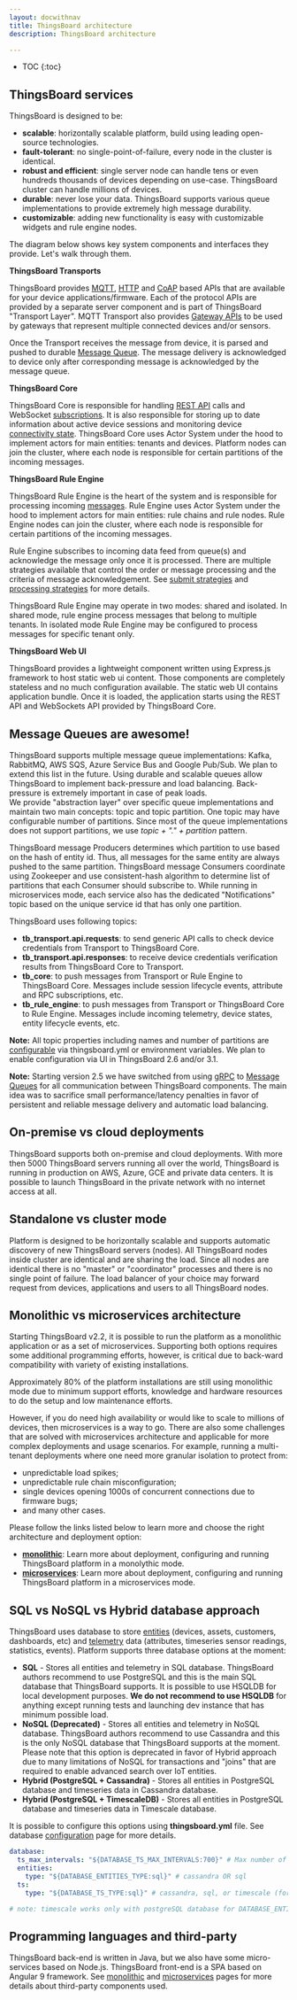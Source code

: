 ```yaml
---
layout: docwithnav
title: ThingsBoard architecture
description: ThingsBoard architecture

---
```


* TOC
{:toc}

## ThingsBoard services

ThingsBoard is designed to be:

* **scalable**: horizontally scalable platform, build using leading open-source technologies.
* **fault-tolerant**: no single-point-of-failure, every node in the cluster is identical.
* **robust and efficient**: single server node can handle tens or even hundreds thousands of devices depending on use-case. 
ThingsBoard cluster can handle millions of devices.
* **durable**: never lose your data. ThingsBoard supports various queue implementations to provide extremely high message durability.
* **customizable**: adding new functionality is easy with customizable widgets and rule engine nodes.


The diagram below shows key system components and interfaces they provide. Let's walk through them.



 <object width="100%" data="/images/reference/thingsboard-architecture.svg"></object>



**ThingsBoard Transports**
 
ThingsBoard provides [MQTT](/docs/reference/mqtt-api/), [HTTP](/docs/reference/http-api/) and [CoAP](/docs/reference/coap-api/) based APIs that are available for your device applications/firmware. 
Each of the protocol APIs are provided by a separate server component and is part of ThingsBoard "Transport Layer". 
MQTT Transport also provides [Gateway APIs](/docs/reference/gateway-mqtt-api/) to be used by gateways that represent multiple connected devices and/or sensors.

Once the Transport receives the message from device, it is parsed and pushed to durable [Message Queue](/docs/reference/#message-queues-are-awesome). 
The message delivery is acknowledged to device only after corresponding message is acknowledged by the message queue.

**ThingsBoard Core**

ThingsBoard Core is responsible for handling [REST API](/docs/reference/rest-api/) calls and WebSocket [subscriptions](/docs/user-guide/telemetry/#websocket-api).
It is also responsible for storing up to date information about active device sessions and monitoring device [connectivity state](/docs/user-guide/device-connectivity-status/).
ThingsBoard Core uses Actor System under the hood to implement actors for main entities: tenants and devices. 
Platform nodes can join the cluster, where each node is responsible for certain partitions of the incoming messages.

**ThingsBoard Rule Engine**

ThingsBoard Rule Engine is the heart of the system and is responsible for processing incoming [messages](/docs/user-guide/rule-engine-2-0/overview/#rule-engine-message).
Rule Engine uses Actor System under the hood to implement actors for main entities: rule chains and rule nodes.
Rule Engine nodes can join the cluster, where each node is responsible for certain partitions of the incoming messages.

Rule Engine subscribes to incoming data feed from queue(s) and acknowledge the message only once it is processed. 
There are multiple strategies available that control the order or message processing and the criteria of message acknowledgement.
See [submit strategies](/docs/user-guide/rule-engine-2-0/overview/#queue-submit-strategy) and [processing strategies](/docs/user-guide/rule-engine-2-0/overview/#queue-processing-strategy)
for more details.

ThingsBoard Rule Engine may operate in two modes: shared and isolated. In shared mode, rule engine process messages that belong to multiple tenants.
In isolated mode Rule Engine may be configured to process messages for specific tenant only. 

**ThingsBoard Web UI**

ThingsBoard provides a lightweight component written using Express.js framework to host static web ui content. 
Those components are completely stateless and no much configuration available. 
The static web UI contains application bundle. Once it is loaded, the application starts using the REST API and WebSockets API provided by ThingsBoard Core.  
 
## Message Queues are awesome!

ThingsBoard supports multiple message queue implementations: Kafka, RabbitMQ, AWS SQS, Azure Service Bus and Google Pub/Sub. We plan to extend this list in the future.
Using durable and scalable queues allow ThingsBoard to implement back-pressure and load balancing. Back-pressure is extremely important in case of peak loads.  
We provide "abstraction layer" over specific queue implementations and maintain two main concepts: topic and topic partition. 
One topic may have configurable number of partitions. Since most of the queue implementations does not support partitions, we use *topic + "." + partition* pattern.
  
ThingsBoard message Producers determines which partition to use based on the hash of entity id. 
Thus, all messages for the same entity are always pushed to the same partition.
ThingsBoard message Consumers coordinate using Zookeeper and use consistent-hash algorithm to determine list of partitions that each Consumer should subscribe to.
While running in microservices mode, each service also has the dedicated "Notifications" topic based on the unique service id that has only one partition.      
   
ThingsBoard uses following topics:

 * **tb_transport.api.requests**: to send generic API calls to check device credentials from Transport to ThingsBoard Core.
 * **tb_transport.api.responses**: to receive device credentials verification results from ThingsBoard Core to Transport.
 * **tb_core**: to push messages from Transport or Rule Engine to ThingsBoard Core. Messages include session lifecycle events, attribute and RPC subscriptions, etc.
 * **tb_rule_engine**: to push messages from Transport or ThingsBoard Core to Rule Engine. Messages include incoming telemetry, device states, entity lifecycle events, etc.
 
**Note:** All topic properties including names and number of partitions are [configurable](/docs/user-guide/install/config/) via thingsboard.yml or environment variables. 
We plan to enable configuration via UI in ThingsBoard 2.6 and/or 3.1. 

**Note:** Starting version 2.5 we have switched from using [gRPC](https://grpc.io/) to  [Message Queues](/docs/reference/#message-queues-are-awesome)
for all communication between ThingsBoard components. 
The main idea was to sacrifice small performance/latency penalties in favor of persistent and reliable message delivery and automatic load balancing.  

## On-premise vs cloud deployments

ThingsBoard supports both on-premise and cloud deployments. 
With more then 5000 ThingsBoard servers running all over the world, ThingsBoard is running in production on AWS, Azure, GCE and private data centers.
It is possible to launch ThingsBoard in the private network with no internet access at all.

## Standalone vs cluster mode

Platform is designed to be horizontally scalable and supports automatic discovery of new ThingsBoard servers (nodes). 
All ThingsBoard nodes inside cluster are identical and are sharing the load. 
Since all nodes are identical there is no "master" or "coordinator" processes and there is no single point of failure. 
The load balancer of your choice may forward request from devices, applications and users to all ThingsBoard nodes.

## Monolithic vs microservices architecture

Starting ThingsBoard v2.2, it is possible to run the platform as a monolithic application or as a set of microservices. 
Supporting both options requires some additional programming efforts, however, is critical due to back-ward compatibility with variety of existing installations.

Approximately 80% of the platform installations are still using monolithic mode due to minimum support efforts, knowledge and hardware resources to do the setup and low maintenance efforts.

However, if you do need high availability or would like to scale to millions of devices, then microservices is a way to go.
There are also some challenges that are solved with microservices architecture and applicable for more complex deployments and usage scenarios. 
For example, running a multi-tenant deployments where one need more granular isolation to protect from:

* unpredictable load spikes;
* unpredictable rule chain misconfiguration;
* single devices opening 1000s of concurrent connections due to firmware bugs;
* and many other cases.
 
Please follow the links listed below to learn more and choose the right architecture and deployment option:

* [**monolithic**](/docs/reference/monolithic): Learn more about deployment, configuring and running ThingsBoard platform in a monolythic mode.  
* [**microservices**](/docs/reference/msa): Learn more about deployment, configuring and running ThingsBoard platform in a microservices mode.
 

## SQL vs NoSQL vs Hybrid database approach

ThingsBoard uses database to store 
[entities](/docs/user-guide/entities-and-relations/) (devices, assets, customers, dashboards, etc) and 
[telemetry](/docs/user-guide/telemetry/) data (attributes, timeseries sensor readings, statistics, events). 
Platform supports three database options at the moment:

* **SQL** - Stores all entities and telemetry in SQL database. ThingsBoard authors recommend to use PostgreSQL and this is the main SQL database that ThingsBoard supports. 
It is possible to use HSQLDB for local development purposes. **We do not recommend to use HSQLDB** for anything except running tests and launching dev instance that has minimum possible load.
* **NoSQL (Deprecated)** - Stores all entities and telemetry in NoSQL database. ThingsBoard authors recommend to use Cassandra and this is the only NoSQL database that ThingsBoard supports at the moment.
Please note that this option is deprecated in favor of Hybrid approach due to many limitations of NoSQL for transactions and "joins" that are required to enable advanced search over IoT entities.
* **Hybrid (PostgreSQL + Cassandra)** - Stores all entities in PostgreSQL database and timeseries data in Cassandra database. 
* **Hybrid (PostgreSQL + TimescaleDB)** - Stores all entities in PostgreSQL database and timeseries data in Timescale database. 

It is possible to configure this options using **thingsboard.yml** file. See database [configuration](/docs/user-guide/install/config/) page for more details.

```yaml
database:
  ts_max_intervals: "${DATABASE_TS_MAX_INTERVALS:700}" # Max number of DB queries generated by single API call to fetch telemetry records
  entities:
    type: "${DATABASE_ENTITIES_TYPE:sql}" # cassandra OR sql
  ts:
    type: "${DATABASE_TS_TYPE:sql}" # cassandra, sql, or timescale (for hybrid mode, DATABASE_TS_TYPE value should be cassandra, or timescale)

# note: timescale works only with postgreSQL database for DATABASE_ENTITIES_TYPE.
```

## Programming languages and third-party

ThingsBoard back-end is written in Java, but we also have some micro-services based on Node.js. ThingsBoard front-end is a SPA based on Angular 9 framework. 
See [monolithic](/docs/reference/monolithic) and [microservices](/docs/reference/monolithic) pages for more details about third-party components used.  